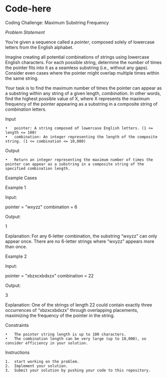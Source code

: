 # Code-here

Coding Challenge: Maximum Substring Frequency

*Problem Statement*

You’re given a sequence called a _pointer_, composed solely of lowercase letters from the English alphabet.

Imagine creating all potential combinations of strings using lowercase English characters. For each possible string, determine the number of times the pointer fits into it as a seamless substring (i.e., without any gaps). Consider even cases where the pointer might overlap multiple times within the same string.

Your task is to find the maximum number of times the pointer can appear as a substring within any string of a given length, _combination_. In other words, find the highest possible value of X, where X represents the maximum frequency of the pointer appearing as a substring in a composite string of _combination_ letters.

Input

	•	pointer: A string composed of lowercase English letters. (1 <= length <= 100)
	•	combination: An integer representing the length of the composite string. (1 <= combination <= 10,000)

Output

	•	Return an integer representing the maximum number of times the pointer can appear as a substring in a composite string of the specified combination length.

Example Cases

Example 1

Input:

pointer = "wxyzz"
combination = 6

Output:

1

Explanation:
For any 6-letter combination, the substring “wxyzz” can only appear once. There are no 6-letter strings where “wxyzz” appears more than once.

Example 2

Input:

pointer = "xbzxcxbdxzx"
combination = 22

Output:

3

Explanation:
One of the strings of length 22 could contain exactly three occurrences of “xbzxcxbdxzx” through overlapping placements, maximizing the frequency of the pointer in the string.

Constraints

	•	The pointer string length is up to 100 characters.
	•	The combination length can be very large (up to 10,000), so consider efficiency in your solution.

Instructions

	1.	start working on the problem.
	2.	Implement your solution.
	3.	Submit your solution by pushing your code to this repository.
